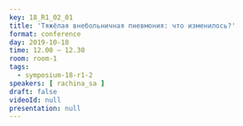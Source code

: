```yaml
---
key: 18_R1_02_01
title: 'Тяжёлая внебольничная пневмония: что изменилось?'
format: conference
day: 2019-10-18
time: 12.00 – 12.30
room: room-1
tags:
  - symposium-18-r1-2
speakers: [ rachina_sa ]
draft: false
videoId: null
presentation: null
---
```

